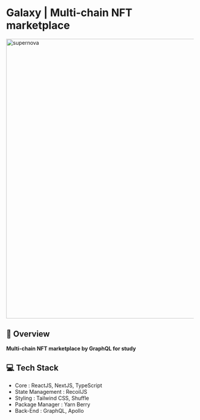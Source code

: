 # Galaxy | Multi-chain NFT marketplace
<img width="750" alt="supernova" src="https://user-images.githubusercontent.com/107841492/225585771-22b653c0-bd34-43e7-a4ff-e2bf2bdf69dc.png">


## 🔭 Overview
**Multi-chain NFT marketplace by GraphQL for study**


## 💻 Tech Stack
- Core : ReactJS, NextJS, TypeScript
- State Management : RecoilJS
- Styling : Tailwind CSS, Shuffle
- Package Manager : Yarn Berry
- Back-End : GraphQL, Apollo
